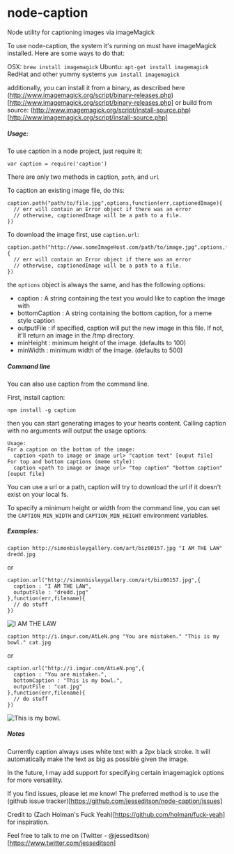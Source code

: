 node-caption
============

Node utility for captioning images via imageMagick

To use node-caption, the system it's running on must have imageMagick installed. Here are some ways to do that:

  OSX: `brew install imagemagick`
  Ubuntu: `apt-get install imagemagick`
  RedHat and other yummy systems `yum install imagemagick`

additionally, you can install it from a binary, as described here (http://www.imagemagick.org/script/binary-releases.php)[http://www.imagemagick.org/script/binary-releases.php]
or build from source: (http://www.imagemagick.org/script/install-source.php)[http://www.imagemagick.org/script/install-source.php]

##### Usage:

To use caption in a node project, just require it:

`var caption = require('caption')`

There are only two methods in caption, `path`, and `url`

To caption an existing image file, do this:

    caption.path("path/to/file.jpg",options,function(err,captionedImage){
      // err will contain an Error object if there was an error
      // otherwise, captionedImage will be a path to a file.
    })

To download the image first, use `caption.url`:

    caption.path("http://www.someImageHost.com/path/to/image.jpg",options,function(err,captionedImage){
      // err will contain an Error object if there was an error
      // otherwise, captionedImage will be a path to a file.
    })

the `options` object is always the same, and has the following options:

- caption : A string containing the text you would like to caption the image with
- bottomCaption : A string containing the bottom caption, for a meme style caption
- outputFile : if specified, caption will put the new image in this file. If not, it'll return an image in the /tmp directory.
- minHeight : minimum height of the image. (defaults to 100)
- minWidth : minimum width of the image. (defaults to 500)

##### Command line

You can also use caption from the command line.

First, install caption:

`npm install -g caption`

then you can start generating images to your hearts content. Calling caption with no arguments will output the usage options:

    Usage: 
    For a caption on the bottom of the image:
      caption <path to image or image url> "caption text" [ouput file]
    For top and bottom captions (meme style):
      caption <path to image or image url> "top caption" "bottom caption" [ouput file]

You can use a url or a path, caption will try to download the url if it doesn't exist on your local fs.

To specify a minimum height or width from the command line, you can set the `CAPTION_MIN_WIDTH` and `CAPTION_MIN_HEIGHT` environment variables.

##### Examples:

    caption http://simonbisleygallery.com/art/biz00157.jpg "I AM THE LAW" dredd.jpg

  or

    caption.url("http://simonbisleygallery.com/art/biz00157.jpg",{
      caption : "I AM THE LAW",
      outputFile : "dredd.jpg"
    },function(err,filename){
      // do stuff
    })

![I AM THE LAW](http://tinypic.com/r/2ylpx6d/6)

    caption http://i.imgur.com/AtLeN.png "You are mistaken." "This is my bowl." cat.jpg

  or
  
    caption.url("http://i.imgur.com/AtLeN.png",{
      caption : "You are mistaken.",
      bottomCaption : "This is my bowl.",
      outputFile : "cat.jpg"
    },function(err,filename){
      // do stuff
    })

![This is my bowl.](http://tinypic.com/r/2vltytk/6)

##### Notes

Currently caption always uses white text with a 2px black stroke. It will automatically make the text as big as possible given the image.

In the future, I may add support for specifying certain imagemagick options for more versatility.

If you find issues, please let me know! The preferred method is to use the (github issue tracker)[https://github.com/jesseditson/node-caption/issues]

Credit to (Zach Holman's Fuck Yeah)[https://github.com/holman/fuck-yeah] for inspiration.

Feel free to talk to me on (Twitter - @jesseditson)[https://www.twitter.com/jesseditson]
